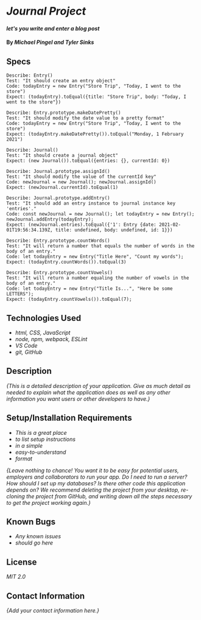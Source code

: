 # _Journal Project_

#### _let's you write and enter a blog post_

#### By _**Michael Pingel and Tyler Sinks**_

## Specs
```
Describe: Entry()
Test: "It should create an entry object"
Code: todayEntry = new Entry("Store Trip", "Today, I went to the store")
Expect: (todayEntry).toEqual({title: "Store Trip", body: "Today, I went to the store"})

Describe: Entry.prototype.makeDatePretty()
Test: "It should modify the date value to a pretty format"
Code: todayEntry = new Entry("Store Trip", "Today, I went to the store")
Expect: (todayEntry.makeDatePretty()).toEqual("Monday, 1 February 2021")

Describe: Journal()
Test: "It should create a journal object"
Expect: (new Journal()).toEqual({entries: {}, currentId: 0})

Describe: Journal.prototype.assignId()
Test: "It should modify the value of the currentId key"
Code: newJournal = new Journal(); newJournal.assignId()
Expect: (newJournal.currentId).toEqual(1)

Describe: Journal.prototype.addEntry()
Test: "It should add an entry instance to journal instance key 'entries'."
Code: const newJournal = new Journal(); let todayEntry = new Entry(); newJournal.addEntry(todayEntry);
Expect: (newJournal.entries).toEqual({'1': Entry {date: 2021-02-01T19:56:34.139Z, title: undefined, body: undefined, id: 1}})

Describe: Entry.prototype.countWords()
Test: "It will return a number that equals the number of words in the body of an entry."
Code: let todayEntry = new Entry("Title Here", "Count my words");
Expect: (todayEntry.countWords()).toEqual(3)

Describe: Entry.prototype.countVowels()
Test: "It will return a number equaling the number of vowels in the body of an entry."
Code: let todayEntry = new Entry("Title Is...", "Here be some LETTERS");
Expect: (todayEntry.countVowels()).toEqual(7);
```

## Technologies Used

* _html, CSS, JavaScript_
* _node, npm, webpack, ESLint_
* _VS Code_
* _git, GitHub_

## Description

_{This is a detailed description of your application. Give as much detail as needed to explain what the application does as well as any other information you want users or other developers to have.}_

## Setup/Installation Requirements

* _This is a great place_
* _to list setup instructions_
* _in a simple_
* _easy-to-understand_
* _format_

_{Leave nothing to chance! You want it to be easy for potential users, employers and collaborators to run your app. Do I need to run a server? How should I set up my databases? Is there other code this application depends on? We recommend deleting the project from your desktop, re-cloning the project from GitHub, and writing down all the steps necessary to get the project working again.}_

## Known Bugs

* _Any known issues_
* _should go here_

## License

_MIT 2.0_

## Contact Information

_{Add your contact information here.}_
